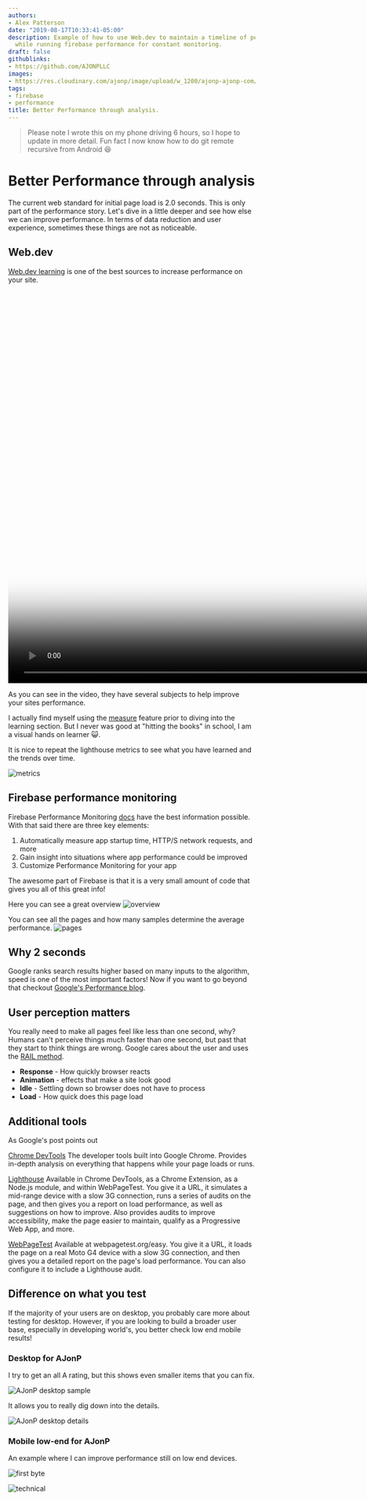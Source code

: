```yaml
---
authors:
- Alex Patterson
date: "2019-08-17T10:33:41-05:00"
description: Example of how to use Web.dev to maintain a timeline of performance,
  while running firebase performance for constant monitoring.
draft: false
githublinks:
- https://github.com/AJONPLLC
images:
- https://res.cloudinary.com/ajonp/image/upload/w_1200/ajonp-ajonp-com/blog/Adobe_20190817_102729.webp
tags:
- firebase
- performance
title: Better Performance through analysis.
---
```


> Please note I wrote this on my phone driving 6 hours, so I hope to update in more detail.
> Fun fact I now know how to do git remote recursive from Android 😆

# Better Performance through analysis

The current web standard for initial page load is 2.0 seconds. 
This is only part of the performance story. Let's dive in a little deeper and see how else we can improve performance. 
In terms of data reduction and user experience, sometimes these things are not as noticeable.

## Web.dev

[Web.dev learning](https://web.dev/learn) is one of the best sources to increase performance on your site.

<video controls poster="https://res.cloudinary.com/ajonp/image/upload/q_auto/ajonp-ajonp-com/blog/Screenshot_20190817-083308_2.webp" height="800">
  <source src="https://res.cloudinary.com/ajonp/video/upload/q_auto/ajonp-ajonp-com/blog/20190817_115842.mp4" type="video/mp4">
</video>

As you can see in the video, they have several subjects to help improve your sites performance.

I actually find myself using the [measure](https://web.dev/measure) feature prior to diving into the learning section. 
But I never was good at "hitting the books" in school, I am a visual hands on learner 😺.

It is nice to repeat the lighthouse metrics to see what you have learned and the trends over time.

![metrics](https://res.cloudinary.com/ajonp/image/upload/q_auto/ajonp-ajonp-com/blog/Screenshot_20190817-083308_2.webp)

## Firebase performance monitoring

Firebase Performance Monitoring [docs](https://firebase.google.com/docs/perf-mon) have the best information possible.
With that said there are three key elements:

1. Automatically measure app startup time, HTTP/S network requests, and more
1. Gain insight into situations where app performance could be improved
1. Customize Performance Monitoring for your app

The awesome part of Firebase is that it is a very small amount of code that gives you all of this great info!

Here you can see a great overview
![overview](https://res.cloudinary.com/ajonp/image/upload/q_auto/ajonp-ajonp-com/blog/Screenshot_20190817-100008_2.webp)

You can see all the pages and how many samples determine the average performance.
![pages](https://res.cloudinary.com/ajonp/image/upload/q_auto/ajonp-ajonp-com/blog/Screenshot_20190817-170441.webp)

## Why 2 seconds

Google ranks search results higher based on many inputs to the algorithm, speed is one of the most important factors!
Now if you want to go beyond that checkout [Google's Performance blog](https://developers.google.com/web/fundamentals/performance/why-performance-matters/).


## User perception matters

You really need to make all pages feel like less than one second, why?
Humans can't perceive things much faster than one second, but past that they start to think things are wrong.
Google cares about the user and uses the [RAIL method](https://developers.google.com/web/fundamentals/performance/rail).

- **Response**  - How quickly browser reacts
- **Animation** - effects that make a site look good
- **Idle** - Settling down so browser does not have to process
- **Load** - How quick does this page load

## Additional tools

As Google's post points out

[Chrome DevTools](https://developers.google.com/web/fundamentals/performance/rail#devtools) The developer tools built into Google Chrome. Provides in-depth analysis on everything that happens while your page loads or runs.

[Lighthouse](https://developers.google.com/web/fundamentals/performance/rail#lighthouse) Available in Chrome DevTools, as a Chrome Extension, as a Node.js module, and within WebPageTest. You give it a URL, it simulates a mid-range device with a slow 3G connection, runs a series of audits on the page, and then gives you a report on load performance, as well as suggestions on how to improve. Also provides audits to improve accessibility, make the page easier to maintain, qualify as a Progressive Web App, and more.

[WebPageTest](https://developers.google.com/web/fundamentals/performance/rail#webpagetest) Available at webpagetest.org/easy. You give it a URL, it loads the page on a real Moto G4 device with a slow 3G connection, and then gives you a detailed report on the page's load performance. You can also configure it to include a Lighthouse audit.

## Difference on what you test

If the majority of your users are on desktop, you probably care more about testing for desktop. However, if you are looking to build a broader user base, especially in developing world's, you better check low end mobile results!

### Desktop for AJonP

I try to get an all A rating, but this shows even smaller items that you can fix.

![AJonP desktop sample](https://res.cloudinary.com/ajonp/image/upload/q_auto/ajonp-ajonp-com/blog/Screenshot_20190818-124358.webp)

It allows you to really dig down into the details.

![AJonP desktop details](https://res.cloudinary.com/ajonp/image/upload/q_auto/ajonp-ajonp-com/blog/Screenshot_20190818-124455.webp)

### Mobile low-end for AJonP

An example where I can improve performance still on low end devices.

![first byte](https://res.cloudinary.com/ajonp/image/upload/q_auto/ajonp-ajonp-com/blog/Screenshot_20190817-225336.webp)

![technical](https://res.cloudinary.com/ajonp/image/upload/q_auto/ajonp-ajonp-com/blog/Screenshot_20190817-225421.webp)
